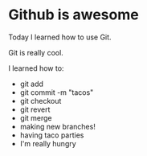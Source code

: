 # Github is awesome

Today I learned how to use Git.

Git is really cool.

I learned how to:

* git add
* git commit -m "tacos"
* git checkout
* git revert
* git merge
* making new branches!
* having taco parties
* I'm really hungry
